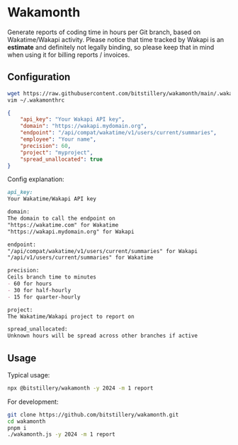 # Wakamonth

Generate reports of coding time in hours per Git branch, based on Wakatime/Wakapi activity.
Please notice that time tracked by Wakapi is an **estimate** and definitely not legally binding,
so please keep that in mind when using it for billing reports / invoices.

## Configuration

```bash
wget https://raw.githubusercontent.com/bitstillery/wakamonth/main/.wakamonthrc.example -o .wakamonthrc
vim ~/.wakamonthrc
```

```json
{
    "api_key": "Your Wakapi API key",
    "domain": "https://wakapi.mydomain.org",
    "endpoint": "/api/compat/wakatime/v1/users/current/summaries",
    "employee": "Your name",
    "precision": 60, 
    "project": "myproject",
    "spread_unallocated": true
}
```

Config explanation:

```md
api_key:
Your Wakatime/Wakapi API key

domain:
The domain to call the endpoint on
"https://wakatime.com" for Wakatime
"https://wakapi.mydomain.org" for Wakapi

endpoint:
"/api/compat/wakatime/v1/users/current/summaries" for Wakapi
"/api/v1/users/current/summaries" for Wakatime

precision:
Ceils branch time to minutes
- 60 for hours
- 30 for half-hourly
- 15 for quarter-hourly

project:
The Wakatime/Wakapi project to report on

spread_unallocated:
Unknown hours will be spread across other branches if active
```

## Usage

Typical usage:

```bash
npx @bitstillery/wakamonth -y 2024 -m 1 report
```

For development:

```bash
git clone https://github.com/bitstillery/wakamonth.git
cd wakamonth
pnpm i
./wakamonth.js -y 2024 -m 1 report
```
